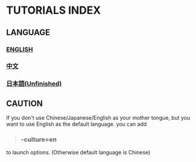 # TUTORIALS INDEX
## LANGUAGE ##
### [ENGLISH](/en/README_en.md)
### [中文](/zh/README_zh.md)
### [日本語(Unfinished)](/jp/README_jp.md)
## CAUTION ##
If you don't use Chinese/Japanese/English as your mother tongue, but you want to use English as the default language. you can add 
> ### -culture=en

to launch options. (Otherwise default language is Chinese)
